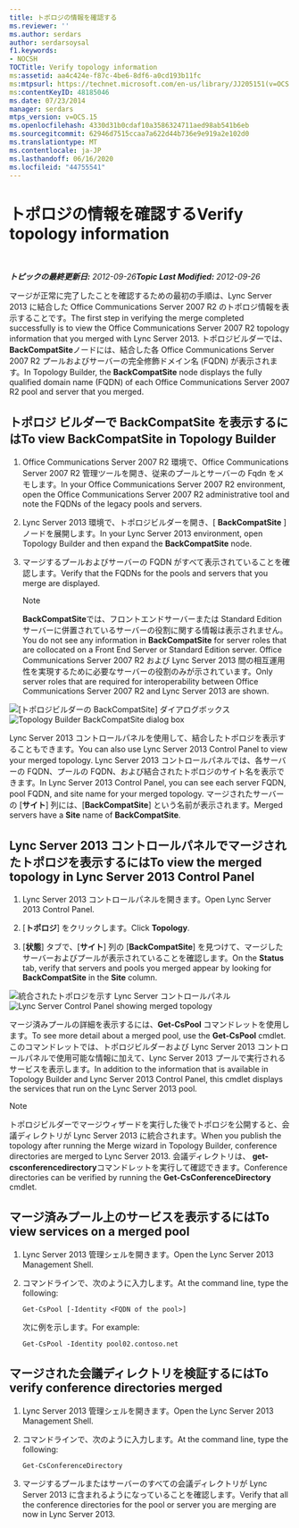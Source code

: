 ```yaml
---
title: トポロジの情報を確認する
ms.reviewer: ''
ms.author: serdars
author: serdarsoysal
f1.keywords:
- NOCSH
TOCTitle: Verify topology information
ms:assetid: aa4c424e-f87c-4be6-8df6-a0cd193b11fc
ms:mtpsurl: https://technet.microsoft.com/en-us/library/JJ205151(v=OCS.15)
ms:contentKeyID: 48185046
ms.date: 07/23/2014
manager: serdars
mtps_version: v=OCS.15
ms.openlocfilehash: 4330d31b0cdaf10a3586324711aed98ab541b6eb
ms.sourcegitcommit: 62946d7515ccaa7a622d44b736e9e919a2e102d0
ms.translationtype: MT
ms.contentlocale: ja-JP
ms.lasthandoff: 06/16/2020
ms.locfileid: "44755541"
---
```

<div data-xmlns="http://www.w3.org/1999/xhtml">

<div class="topic" data-xmlns="http://www.w3.org/1999/xhtml" data-msxsl="urn:schemas-microsoft-com:xslt" data-cs="https://msdn.microsoft.com/">

<div data-asp="https://msdn2.microsoft.com/asp">

# <a name="verify-topology-information"></a><span data-ttu-id="77833-102">トポロジの情報を確認する</span><span class="sxs-lookup"><span data-stu-id="77833-102">Verify topology information</span></span>

</div>

<div id="mainSection">

<div id="mainBody">

<span> </span>

<span data-ttu-id="77833-103">_**トピックの最終更新日:** 2012-09-26_</span><span class="sxs-lookup"><span data-stu-id="77833-103">_**Topic Last Modified:** 2012-09-26_</span></span>

<span data-ttu-id="77833-104">マージが正常に完了したことを確認するための最初の手順は、Lync Server 2013 に結合した Office Communications Server 2007 R2 のトポロジ情報を表示することです。</span><span class="sxs-lookup"><span data-stu-id="77833-104">The first step in verifying the merge completed successfully is to view the Office Communications Server 2007 R2 topology information that you merged with Lync Server 2013.</span></span> <span data-ttu-id="77833-105">トポロジビルダーでは、 **BackCompatSite**ノードには、結合した各 Office Communications Server 2007 R2 プールおよびサーバーの完全修飾ドメイン名 (FQDN) が表示されます。</span><span class="sxs-lookup"><span data-stu-id="77833-105">In Topology Builder, the **BackCompatSite** node displays the fully qualified domain name (FQDN) of each Office Communications Server 2007 R2 pool and server that you merged.</span></span>

<div>

## <a name="to-view-backcompatsite-in-topology-builder"></a><span data-ttu-id="77833-106">トポロジ ビルダーで BackCompatSite を表示するには</span><span class="sxs-lookup"><span data-stu-id="77833-106">To view BackCompatSite in Topology Builder</span></span>

1.  <span data-ttu-id="77833-107">Office Communications Server 2007 R2 環境で、Office Communications Server 2007 R2 管理ツールを開き、従来のプールとサーバーの Fqdn をメモします。</span><span class="sxs-lookup"><span data-stu-id="77833-107">In your Office Communications Server 2007 R2 environment, open the Office Communications Server 2007 R2 administrative tool and note the FQDNs of the legacy pools and servers.</span></span>

2.  <span data-ttu-id="77833-108">Lync Server 2013 環境で、トポロジビルダーを開き、[ **BackCompatSite** ] ノードを展開します。</span><span class="sxs-lookup"><span data-stu-id="77833-108">In your Lync Server 2013 environment, open Topology Builder and then expand the **BackCompatSite** node.</span></span>

3.  <span data-ttu-id="77833-109">マージするプールおよびサーバーの FQDN がすべて表示されていることを確認します。</span><span class="sxs-lookup"><span data-stu-id="77833-109">Verify that the FQDNs for the pools and servers that you merge are displayed.</span></span>
    
    <div>
    

    > [!NOTE]  
    > <span data-ttu-id="77833-110"><STRONG>BackCompatSite</STRONG>では、フロントエンドサーバーまたは Standard Edition サーバーに併置されているサーバーの役割に関する情報は表示されません。</span><span class="sxs-lookup"><span data-stu-id="77833-110">You do not see any information in <STRONG>BackCompatSite</STRONG> for server roles that are collocated on a Front End Server or Standard Edition server.</span></span> <span data-ttu-id="77833-111">Office Communications Server 2007 R2 および Lync Server 2013 間の相互運用性を実現するために必要なサーバーの役割のみが示されています。</span><span class="sxs-lookup"><span data-stu-id="77833-111">Only server roles that are required for interoperability between Office Communications Server 2007 R2 and Lync Server 2013 are shown.</span></span>

    
    </div>

<span data-ttu-id="77833-112">![[トポロジビルダーの BackCompatSite] ダイアログボックス](images/JJ205243.62751c76-f018-4c6d-bb48-c61ef8974d31(OCS.15).jpg "[トポロジビルダーの BackCompatSite] ダイアログボックス")</span><span class="sxs-lookup"><span data-stu-id="77833-112">![Topology Builder BackCompatSite dialog box](images/JJ205243.62751c76-f018-4c6d-bb48-c61ef8974d31(OCS.15).jpg "Topology Builder BackCompatSite dialog box")</span></span>

<span data-ttu-id="77833-113">Lync Server 2013 コントロールパネルを使用して、結合したトポロジを表示することもできます。</span><span class="sxs-lookup"><span data-stu-id="77833-113">You can also use Lync Server 2013 Control Panel to view your merged topology.</span></span> <span data-ttu-id="77833-114">Lync Server 2013 コントロールパネルでは、各サーバーの FQDN、プールの FQDN、および結合されたトポロジのサイト名を表示できます。</span><span class="sxs-lookup"><span data-stu-id="77833-114">In Lync Server 2013 Control Panel, you can see each server FQDN, pool FQDN, and site name for your merged topology.</span></span> <span data-ttu-id="77833-115">マージされたサーバーの [**サイト**] 列には、[**BackCompatSite**] という名前が表示されます。</span><span class="sxs-lookup"><span data-stu-id="77833-115">Merged servers have a **Site** name of **BackCompatSite**.</span></span>

</div>

<div>

## <a name="to-view-the-merged-topology-in-lync-server-2013-control-panel"></a><span data-ttu-id="77833-116">Lync Server 2013 コントロールパネルでマージされたトポロジを表示するには</span><span class="sxs-lookup"><span data-stu-id="77833-116">To view the merged topology in Lync Server 2013 Control Panel</span></span>

1.  <span data-ttu-id="77833-117">Lync Server 2013 コントロールパネルを開きます。</span><span class="sxs-lookup"><span data-stu-id="77833-117">Open Lync Server 2013 Control Panel.</span></span>

2.  <span data-ttu-id="77833-118">[**トポロジ**] をクリックします。</span><span class="sxs-lookup"><span data-stu-id="77833-118">Click **Topology**.</span></span>

3.  <span data-ttu-id="77833-119">[**状態**] タブで、[**サイト**] 列の [**BackCompatSite**] を見つけて、マージしたサーバーおよびプールが表示されていることを確認します。</span><span class="sxs-lookup"><span data-stu-id="77833-119">On the **Status** tab, verify that servers and pools you merged appear by looking for **BackCompatSite** in the **Site** column.</span></span>

<span data-ttu-id="77833-120">![統合されたトポロジを示す Lync Server コントロールパネル](images/JJ205151.f986ddd4-2040-454d-9389-7f6154b59cc9(OCS.15).jpg "統合されたトポロジを示す Lync Server コントロールパネル")</span><span class="sxs-lookup"><span data-stu-id="77833-120">![Lync Server Control Panel showing merged topology](images/JJ205151.f986ddd4-2040-454d-9389-7f6154b59cc9(OCS.15).jpg "Lync Server Control Panel showing merged topology")</span></span>

<span data-ttu-id="77833-121">マージ済みプールの詳細を表示するには、**Get-CsPool** コマンドレットを使用します。</span><span class="sxs-lookup"><span data-stu-id="77833-121">To see more detail about a merged pool, use the **Get-CsPool** cmdlet.</span></span> <span data-ttu-id="77833-122">このコマンドレットでは、トポロジビルダーおよび Lync Server 2013 コントロールパネルで使用可能な情報に加えて、Lync Server 2013 プールで実行されるサービスを表示します。</span><span class="sxs-lookup"><span data-stu-id="77833-122">In addition to the information that is available in Topology Builder and Lync Server 2013 Control Panel, this cmdlet displays the services that run on the Lync Server 2013 pool.</span></span>

<div>


> [!NOTE]  
> <span data-ttu-id="77833-123">トポロジビルダーでマージウィザードを実行した後でトポロジを公開すると、会議ディレクトリが Lync Server 2013 に統合されます。</span><span class="sxs-lookup"><span data-stu-id="77833-123">When you publish the topology after running the Merge wizard in Topology Builder, conference directories are merged to Lync Server 2013.</span></span> <span data-ttu-id="77833-124">会議ディレクトリは、 <STRONG>get-csconferencedirectory</STRONG>コマンドレットを実行して確認できます。</span><span class="sxs-lookup"><span data-stu-id="77833-124">Conference directories can be verified by running the <STRONG>Get-CsConferenceDirectory</STRONG> cmdlet.</span></span>



</div>

</div>

<div>

## <a name="to-view-services-on-a-merged-pool"></a><span data-ttu-id="77833-125">マージ済みプール上のサービスを表示するには</span><span class="sxs-lookup"><span data-stu-id="77833-125">To view services on a merged pool</span></span>

1.  <span data-ttu-id="77833-126">Lync Server 2013 管理シェルを開きます。</span><span class="sxs-lookup"><span data-stu-id="77833-126">Open the Lync Server 2013 Management Shell.</span></span>

2.  <span data-ttu-id="77833-127">コマンドラインで、次のように入力します。</span><span class="sxs-lookup"><span data-stu-id="77833-127">At the command line, type the following:</span></span>
    
        Get-CsPool [-Identity <FQDN of the pool>]
    
    <span data-ttu-id="77833-128">次に例を示します。</span><span class="sxs-lookup"><span data-stu-id="77833-128">For example:</span></span>
    
        Get-CsPool -Identity pool02.contoso.net

</div>

<div>

## <a name="to-verify-conference-directories-merged"></a><span data-ttu-id="77833-129">マージされた会議ディレクトリを検証するには</span><span class="sxs-lookup"><span data-stu-id="77833-129">To verify conference directories merged</span></span>

1.  <span data-ttu-id="77833-130">Lync Server 2013 管理シェルを開きます。</span><span class="sxs-lookup"><span data-stu-id="77833-130">Open the Lync Server 2013 Management Shell.</span></span>

2.  <span data-ttu-id="77833-131">コマンドラインで、次のように入力します。</span><span class="sxs-lookup"><span data-stu-id="77833-131">At the command line, type the following:</span></span>
    
        Get-CsConferenceDirectory

3.  <span data-ttu-id="77833-132">マージするプールまたはサーバーのすべての会議ディレクトリが Lync Server 2013 に含まれるようになっていることを確認します。</span><span class="sxs-lookup"><span data-stu-id="77833-132">Verify that all the conference directories for the pool or server you are merging are now in Lync Server 2013.</span></span>

</div>

</div>

<span> </span>

</div>

</div>

</div>

